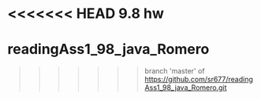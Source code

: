 <<<<<<< HEAD
9.8 hw
=======
# readingAss1_98_java_Romero
>>>>>>> branch 'master' of https://github.com/sr677/readingAss1_98_java_Romero.git
